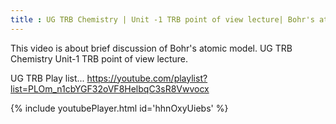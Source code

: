 ```yaml
---
title : UG TRB Chemistry | Unit -1 TRB point of view lecture| Bohr's atomic model
---
```


This video is about brief discussion of Bohr's atomic model. UG TRB Chemistry Unit-1 TRB point of view lecture.

UG TRB Play list...
https://youtube.com/playlist?list=PLOm_n1cbYGF32oVF8HelbqC3sR8Vwvocx



{% include youtubePlayer.html id='hhnOxyUiebs' %}
